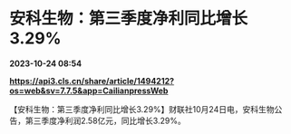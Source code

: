 # 安科生物：第三季度净利同比增长3.29%

**2023-10-24 08:54**

**https://api3.cls.cn/share/article/1494212?os=web&sv=7.7.5&app=CailianpressWeb**

【安科生物：第三季度净利同比增长3.29%】财联社10月24日电，安科生物公告，第三季度净利润2.58亿元，同比增长3.29%。